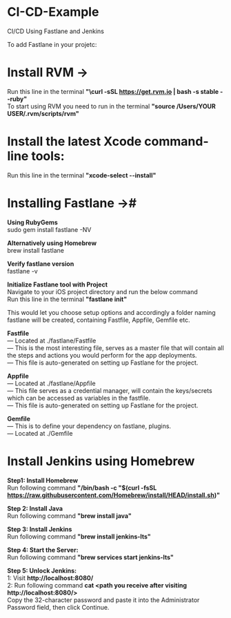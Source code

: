 # CI-CD-Example
CI/CD Using Fastlane and Jenkins

To add Fastlane in your projetc:<br />
# Install RVM -><br />
Run this line in the terminal **"\curl -sSL https://get.rvm.io | bash -s stable --ruby"** <br />
To start using RVM you need to run in the terminal **"source /Users/YOUR USER/.rvm/scripts/rvm"** <br />

# Install the latest Xcode command-line tools:<br />
Run this line in the terminal **"xcode-select --install"** <br />

# Installing Fastlane ->#<br />
**Using RubyGems**<br />
sudo gem install fastlane -NV<br />


**Alternatively using Homebrew**<br />
brew install fastlane<br />


**Verify fastlane version**<br />
fastlane -v<br />

**Initialize Fastlane tool with Project**<br />
Navigate to your iOS project directory and run the below command<br />
Run this line in the terminal **"fastlane init"** <br />

This would let you choose setup options and accordingly a folder naming fastlane will be created, containing Fastfile, Appfile, Gemfile etc.<br />


**Fastfile**<br />
— Located at ./fastlane/Fastfile<br />
— This is the most interesting file, serves as a master file that will contain all the steps and actions you would perform for the app deployments.<br />
— This file is auto-generated on setting up Fastlane for the project.<br />


**Appfile**<br />
— Located at ./fastlane/Appfile<br />
— This file serves as a credential manager, will contain the keys/secrets which can be accessed as variables in the fastfile.<br />
— This file is auto-generated on setting up Fastlane for the project.<br />


**Gemfile**<br />
— This is to define your dependency on fastlane, plugins.<br />
— Located at ./Gemfile<br />

# Install Jenkins using Homebrew<br />

**Step1: Install Homebrew**<br />
Run following command **"/bin/bash -c "$(curl -fsSL https://raw.githubusercontent.com/Homebrew/install/HEAD/install.sh)"** <br />

**Step 2: Install Java**<br />
Run following command **"brew install java"**<br />

**Step 3: Install Jenkins** <br />
Run following command **"brew install jenkins-lts"**<br />

**Step 4: Start the Server:** <br />
Run following command **"brew services start jenkins-lts"** <br />

**Step 5: Unlock Jenkins:** <br />
1: Visit **http://localhost:8080/** <br />
2: Run following command **cat <path  you receive after visiting http://localhost:8080/>**<br />
Copy the 32-character password and paste it into the Administrator Password field, then click Continue.





